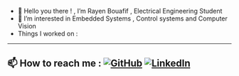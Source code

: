 - 👋 Hello you there ! , I’m Rayen Bouafif , Electrical Engineering Student 
- 👀 I’m interested in Embedded Systems , Control systems and Computer Vision 
- Things I worked on :
  
---
📫 How to reach me :
[![GitHub](https://cloud.githubusercontent.com/assets/17016297/18839843/0e06a67a-83d2-11e6-993a-b35a182500e0.png)](https://github.com/RayenBof97) 
[![LinkedIn](https://cloud.githubusercontent.com/assets/17016297/18839848/0fc7e74e-83d2-11e6-8c6a-277fc9d6e067.png)](https://www.linkedin.com/in/rayen-bouafif/)
---


<!---
RayenBof97/RayenBof97 is a ✨ special ✨ repository because its `README.md` (this file) appears on your GitHub profile.
You can click the Preview link to take a look at your changes.
--->
